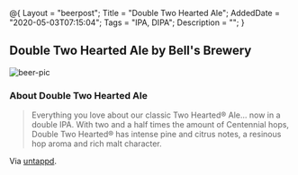 @{
 Layout = "beerpost";
 Title = "Double Two Hearted Ale";
 AddedDate = "2020-05-03T07:15:04";
 Tags = "IPA, DIPA";
 Description = "";
 }
 

## Double Two Hearted Ale by Bell's Brewery

![beer-pic]

### About Double Two Hearted Ale

> Everything you love about our classic Two Hearted® Ale... now in a double IPA. With two and a half times the amount of Centennial hops, Double Two Hearted® has intense pine and citrus notes, a resinous hop aroma and rich malt character.

Via [untappd][untappd-url].

[untappd-url]: <https://untappd.com/beer/1187242>
[beer-pic]: https://jasonpowley.com/assets/img/2020-05-03-double-two-heated-ale.jpeg "Double Two Hearted Ale by Bell's Brewery"
